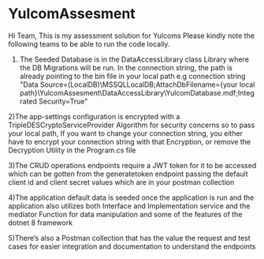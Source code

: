 # YulcomAssesment
Hi Team, This is my assessment solution for Yulcoms
Please kindly note the following teams to be able to run the code locally.

1) The Seeded Database is in the DataAccessLibrary class Library where the DB Migrations will be run.
 In the connection string, the path is already  pointing to the bin file in your local path
e.g connection string 
"Data Source=(LocalDB)\\MSSQLLocalDB;AttachDbFilename={your local path}\\YulcomAssesment\\DataAccessLibrary\\YulcomDatabase.mdf;Integrated Security=True"

2)The app-settings configuration is encrypted with a TripleDESCryptoServiceProvider Algorithm for security concerns so to pass your local path, If you want to change your connection string, you either have to encrypt your connection string with that Encryption, or remove the Decryption Utility in the Program.cs file 


3)The CRUD operations endpoints require a JWT token for it to be accessed which can be  gotten from the generatetoken endpoint passing the default client id and client secret values which are in your postman collection

4)The application default data is seeded once the application is run and the application also utilizes both Interface and Implementation service and the mediator Function for data manipulation and some of the features of the dotnet 8 framework

5)There’s also a Postman collection that has the value the request and test cases for easier integration and documentation to understand the endpoints

